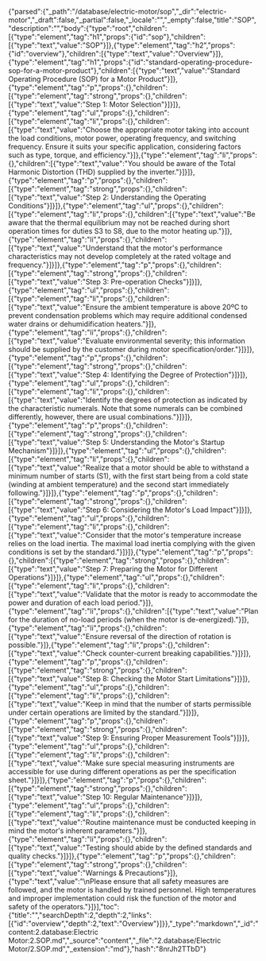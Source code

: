 {"parsed":{"_path":"/database/electric-motor/sop","_dir":"electric-motor","_draft":false,"_partial":false,"_locale":"","_empty":false,"title":"SOP","description":"","body":{"type":"root","children":[{"type":"element","tag":"h1","props":{"id":"sop"},"children":[{"type":"text","value":"SOP"}]},{"type":"element","tag":"h2","props":{"id":"overview"},"children":[{"type":"text","value":"Overview"}]},{"type":"element","tag":"h1","props":{"id":"standard-operating-procedure-sop-for-a-motor-product"},"children":[{"type":"text","value":"Standard Operating Procedure (SOP) for a Motor Product"}]},{"type":"element","tag":"p","props":{},"children":[{"type":"element","tag":"strong","props":{},"children":[{"type":"text","value":"Step 1: Motor Selection"}]}]},{"type":"element","tag":"ul","props":{},"children":[{"type":"element","tag":"li","props":{},"children":[{"type":"text","value":"Choose the appropriate motor taking into account the load conditions, motor power, operating frequency, and switching frequency. Ensure it suits your specific application, considering factors such as type, torque, and efficiency."}]},{"type":"element","tag":"li","props":{},"children":[{"type":"text","value":"You should be aware of the Total Harmonic Distortion (THD) supplied by the inverter."}]}]},{"type":"element","tag":"p","props":{},"children":[{"type":"element","tag":"strong","props":{},"children":[{"type":"text","value":"Step 2: Understanding the Operating Conditions"}]}]},{"type":"element","tag":"ul","props":{},"children":[{"type":"element","tag":"li","props":{},"children":[{"type":"text","value":"Be aware that the thermal equilibrium may not be reached during short operation times for duties S3 to S8, due to the motor heating up."}]},{"type":"element","tag":"li","props":{},"children":[{"type":"text","value":"Understand that the motor's performance characteristics may not develop completely at the rated voltage and frequency."}]}]},{"type":"element","tag":"p","props":{},"children":[{"type":"element","tag":"strong","props":{},"children":[{"type":"text","value":"Step 3: Pre-operation Checks"}]}]},{"type":"element","tag":"ul","props":{},"children":[{"type":"element","tag":"li","props":{},"children":[{"type":"text","value":"Ensure the ambient temperature is above 20ºC to prevent condensation problems which may require additional condensed water drains or dehumidification heaters."}]},{"type":"element","tag":"li","props":{},"children":[{"type":"text","value":"Evaluate environmental severity; this information should be supplied by the customer during motor specification/order."}]}]},{"type":"element","tag":"p","props":{},"children":[{"type":"element","tag":"strong","props":{},"children":[{"type":"text","value":"Step 4: Identifying the Degree of Protection"}]}]},{"type":"element","tag":"ul","props":{},"children":[{"type":"element","tag":"li","props":{},"children":[{"type":"text","value":"Identify the degrees of protection as indicated by the characteristic numerals. Note that some numerals can be combined differently, however, there are usual combinations."}]}]},{"type":"element","tag":"p","props":{},"children":[{"type":"element","tag":"strong","props":{},"children":[{"type":"text","value":"Step 5: Understanding the Motor's Startup Mechanism"}]}]},{"type":"element","tag":"ul","props":{},"children":[{"type":"element","tag":"li","props":{},"children":[{"type":"text","value":"Realize that a motor should be able to withstand a minimum number of starts (S1), with the first start being from a cold state (winding at ambient temperature) and the second start immediately following."}]}]},{"type":"element","tag":"p","props":{},"children":[{"type":"element","tag":"strong","props":{},"children":[{"type":"text","value":"Step 6: Considering the Motor's Load Impact"}]}]},{"type":"element","tag":"ul","props":{},"children":[{"type":"element","tag":"li","props":{},"children":[{"type":"text","value":"Consider that the motor's temperature increase relies on the load inertia. The maximal load inertia complying with the given conditions is set by the standard."}]}]},{"type":"element","tag":"p","props":{},"children":[{"type":"element","tag":"strong","props":{},"children":[{"type":"text","value":"Step 7: Preparing the Motor for Different Operations"}]}]},{"type":"element","tag":"ul","props":{},"children":[{"type":"element","tag":"li","props":{},"children":[{"type":"text","value":"Validate that the motor is ready to accommodate the power and duration of each load period."}]},{"type":"element","tag":"li","props":{},"children":[{"type":"text","value":"Plan for the duration of no-load periods (when the motor is de-energized)."}]},{"type":"element","tag":"li","props":{},"children":[{"type":"text","value":"Ensure reversal of the direction of rotation is possible."}]},{"type":"element","tag":"li","props":{},"children":[{"type":"text","value":"Check counter-current breaking capabilities."}]}]},{"type":"element","tag":"p","props":{},"children":[{"type":"element","tag":"strong","props":{},"children":[{"type":"text","value":"Step 8: Checking the Motor Start Limitations"}]}]},{"type":"element","tag":"ul","props":{},"children":[{"type":"element","tag":"li","props":{},"children":[{"type":"text","value":"Keep in mind that the number of starts permissible under certain operations are limited by the standard."}]}]},{"type":"element","tag":"p","props":{},"children":[{"type":"element","tag":"strong","props":{},"children":[{"type":"text","value":"Step 9: Ensuring Proper Measurement Tools"}]}]},{"type":"element","tag":"ul","props":{},"children":[{"type":"element","tag":"li","props":{},"children":[{"type":"text","value":"Make sure special measuring instruments are accessible for use during different operations as per the specification sheet."}]}]},{"type":"element","tag":"p","props":{},"children":[{"type":"element","tag":"strong","props":{},"children":[{"type":"text","value":"Step 10: Regular Maintenance"}]}]},{"type":"element","tag":"ul","props":{},"children":[{"type":"element","tag":"li","props":{},"children":[{"type":"text","value":"Routine maintenance must be conducted keeping in mind the motor's inherent parameters."}]},{"type":"element","tag":"li","props":{},"children":[{"type":"text","value":"Testing should abide by the defined standards and quality checks."}]}]},{"type":"element","tag":"p","props":{},"children":[{"type":"element","tag":"strong","props":{},"children":[{"type":"text","value":"Warnings & Precautions"}]},{"type":"text","value":"\nPlease ensure that all safety measures are followed, and the motor is handled by trained personnel. High temperatures and improper implementation could risk the function of the motor and safety of the operators."}]}],"toc":{"title":"","searchDepth":2,"depth":2,"links":[{"id":"overview","depth":2,"text":"Overview"}]}},"_type":"markdown","_id":"content:2.database:Electric Motor:2.SOP.md","_source":"content","_file":"2.database/Electric Motor/2.SOP.md","_extension":"md"},"hash":"8nrJh2TTbD"}